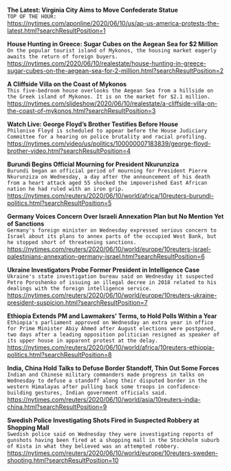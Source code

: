 **The Latest: Virginia City Aims to Move Confederate Statue**\
`TOP OF THE HOUR:`\
https://nytimes.com/aponline/2020/06/10/us/ap-us-america-protests-the-latest.html?searchResultPosition=1

**House Hunting in Greece: Sugar Cubes on the Aegean Sea for $2 Million**\
`On the popular tourist island of Mykonos, the housing market eagerly awaits the return of foreign buyers.`\
https://nytimes.com/2020/06/10/realestate/house-hunting-in-greece-sugar-cubes-on-the-aegean-sea-for-2-million.html?searchResultPosition=2

**A Cliffside Villa on the Coast of Mykonos**\
`This five-bedroom house overlooks the Aegean Sea from a hillside on the Greek island of Mykonos. It is on the market for $2.1 million.`\
https://nytimes.com/slideshow/2020/06/10/realestate/a-cliffside-villa-on-the-coast-of-mykonos.html?searchResultPosition=3

**Watch Live: George Floyd’s Brother Testifies Before House**\
`Philonise Floyd is scheduled to appear before the House Judiciary Committee for a hearing on police brutality and racial profiling.`\
https://nytimes.com/video/us/politics/100000007183839/george-floyd-brother-video.html?searchResultPosition=4

**Burundi Begins Official Mourning for President Nkurunziza**\
`Burundi began an official period of mourning for President Pierre Nkurunziza on Wednesday, a day after the announcement of his death from a heart attack aged 55 shocked the impoverished East African nation he had ruled with an iron grip.`\
https://nytimes.com/reuters/2020/06/10/world/africa/10reuters-burundi-politics.html?searchResultPosition=5

**Germany Voices Concern Over Israeli Annexation Plan but No Mention Yet of Sanctions**\
`Germany's foreign minister on Wednesday expressed serious concern to Israel about its plans to annex parts of the occupied West Bank, but he stopped short of threatening sanctions.`\
https://nytimes.com/reuters/2020/06/10/world/europe/10reuters-israel-palestinians-annexation-germany-israel.html?searchResultPosition=6

**Ukraine Investigators Probe Former President in Intelligence Case**\
`Ukraine's state investigation bureau said on Wednesday it suspected Petro Poroshenko of issuing an illegal decree in 2018 related to his dealings with the foreign intelligence service.`\
https://nytimes.com/reuters/2020/06/10/world/europe/10reuters-ukraine-president-suspicion.html?searchResultPosition=7

**Ethiopia Extends PM and Lawmakers' Terms, to Hold Polls Within a Year**\
`Ethiopia's parliament approved on Wednesday an extra year in office for Prime Minister Abiy Ahmed after August elections were postponed, two days after a leading opposition politician resigned as speaker of its upper house in apparent protest at the delay.`\
https://nytimes.com/reuters/2020/06/10/world/africa/10reuters-ethiopia-politics.html?searchResultPosition=8

**India, China Hold Talks to Defuse Border Standoff, Thin Out Some Forces**\
`Indian and Chinese military commanders made progress in talks on Wednesday to defuse a standoff along their disputed border in the western Himalayas after pulling back some troops in confidence-building gestures, Indian government officials said.`\
https://nytimes.com/reuters/2020/06/10/world/asia/10reuters-india-china.html?searchResultPosition=9

**Swedish Police Investigating Shots Fired in Suspected Robbery at Shopping Mall**\
`Swedish police said on Wednesday they were investigating reports of gunshots having been fired at a shopping mall in the Stockholm suburb of Kista in what they believed was an attempted robbery.`\
https://nytimes.com/reuters/2020/06/10/world/europe/10reuters-sweden-shooting.html?searchResultPosition=10

